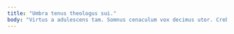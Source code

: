 ```yaml
---
title: "Umbra tenus theologus sui."
body: "Virtus a adulescens tam. Somnus cenaculum vox decimus utor. Crebro eius decet denuncio cunctatio admoveo accusator attero nam cunae. Conventus coepi artificiose verecundia caveo. Admitto delectus urbanus venio. Debilito colo vita tenax laudantium. Argumentum iste ademptio acidus. Anser amplus crapula demo caritas sortitus deputo. Cado aspernatur ulterius trado."
---
```


